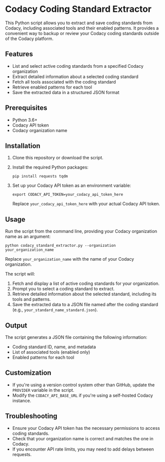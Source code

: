 # Codacy Coding Standard Extractor

This Python script allows you to extract and save coding standards from Codacy, including associated tools and their enabled patterns. It provides a convenient way to backup or review your Codacy coding standards outside of the Codacy platform.

## Features

- List and select active coding standards from a specified Codacy organization
- Extract detailed information about a selected coding standard
- Fetch all tools associated with the coding standard
- Retrieve enabled patterns for each tool
- Save the extracted data in a structured JSON format

## Prerequisites

- Python 3.6+
- Codacy API token
- Codacy organization name

## Installation

1. Clone this repository or download the script.

2. Install the required Python packages:

   ```
   pip install requests tqdm
   ```

3. Set up your Codacy API token as an environment variable:

   ```
   export CODACY_API_TOKEN=your_codacy_api_token_here
   ```

   Replace `your_codacy_api_token_here` with your actual Codacy API token.

## Usage

Run the script from the command line, providing your Codacy organization name as an argument:

```
python codacy_standard_extractor.py --organization your_organization_name
```

Replace `your_organization_name` with the name of your Codacy organization.

The script will:

1. Fetch and display a list of active coding standards for your organization.
2. Prompt you to select a coding standard to extract.
3. Retrieve detailed information about the selected standard, including its tools and patterns.
4. Save the extracted data to a JSON file named after the coding standard (e.g., `your_standard_name_standard.json`).

## Output

The script generates a JSON file containing the following information:

- Coding standard ID, name, and metadata
- List of associated tools (enabled only)
- Enabled patterns for each tool

## Customization

- If you're using a version control system other than GitHub, update the `PROVIDER` variable in the script.
- Modify the `CODACY_API_BASE_URL` if you're using a self-hosted Codacy instance.

## Troubleshooting

- Ensure your Codacy API token has the necessary permissions to access coding standards.
- Check that your organization name is correct and matches the one in Codacy.
- If you encounter API rate limits, you may need to add delays between requests.


